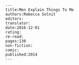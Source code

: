 
    ---
    title:Men Explain Things To Me
    authors:Rebecca Solnit
    editors:
    translator:
    date:2016-12-01
    rating:
    re-read:
    pages:130
    non-fiction:
    comic:
    published:2014
    ---

    